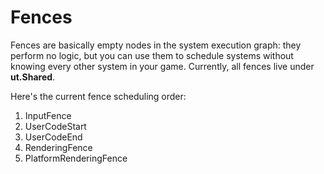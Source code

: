 # Fences

Fences are basically empty nodes in the system execution graph: they perform no logic, but you can use them to schedule systems without knowing every other system in your game. Currently, all fences live under **ut.Shared**.

Here's the current fence scheduling order:

1.  InputFence
1.  UserCodeStart
1.  UserCodeEnd
1.  RenderingFence
1.  PlatformRenderingFence

<!-- TO DO : (more detail required here) -->